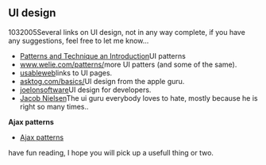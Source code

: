 <article><h1>UI design</h1><time><span class="day">10</span><span class="month">3</span><span class="year">2005</span></time>Several links on UI design, not in any way complete, if you  have any suggestions, feel free to let me know...<ul class="link_list">	<li><a href="http://time-tripper.com/uipatterns/index.php">Patterns and Technique an Introduction</a>UI patterns</li>	<li><a href="http://www.welie.com/patterns/index.html">www.welie.com/patterns/</a>more UI patters (and some of the same).</li>	<li><a href="http://usableweb.com/">usableweb</a>links to UI pages.</li>	<li><a href="http://www.asktog.com/basics/firstPrinciples.html">asktog.com/basics/</a>UI design from the apple guru.</li>	<li><a href="http://www.joelonsoftware.com/uibook/fog0000000249.html">joelonsoftware</a>UI design for developers.</li>	<li><a href="http://www.useit.com/">Jacob Nielsen</a>The ui guru everybody loves to hate, mostly because he is right so many times..</li></ul><strong>Ajax patterns</strong><ul>	<li><a href="http://www.wnas.nl/?p=108">Ajax patterns</a></li></ul>have fun reading, I hope you will pick up a usefull thing or two.</article>